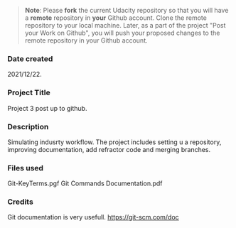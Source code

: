 >**Note**: Please **fork** the current Udacity repository so that you will have a **remote** repository in **your** Github account. Clone the remote repository to your local machine. Later, as a part of the project "Post your Work on Github", you will push your proposed changes to the remote repository in your Github account.

### Date created
2021/12/22.

### Project Title
Project 3 post up to github.

### Description
Simulating indusrty workflow. The project includes setting u a repository, improving documentation, add refractor code and merging branches.

### Files used
Git-KeyTerms.pgf
Git Commands Documentation.pdf

### Credits
Git documentation is very usefull. https://git-scm.com/doc

